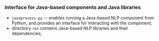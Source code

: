 ### Interface for Java-based components and Java libraries

* `javaprocess.py` -- enables running a Java-based NLP component from Python, and provides an interface for interacting with the component;
* directiory `res` contains Java-based NLP libraries and their dependencies;